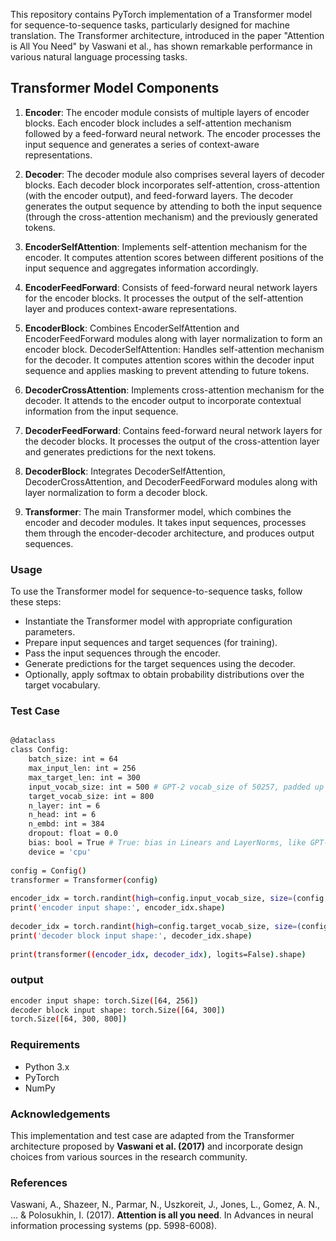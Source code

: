 This repository contains PyTorch implementation of a Transformer model for sequence-to-sequence tasks, particularly designed for machine translation. The Transformer architecture, introduced in the paper "Attention is All You Need" by Vaswani et al., has shown remarkable performance in various natural language processing tasks.

## **Transformer Model Components**

1. **Encoder**: The encoder module consists of multiple layers of encoder blocks. Each encoder block includes a self-attention mechanism followed by a feed-forward neural network. The encoder processes the input sequence and generates a series of context-aware representations.

2. **Decoder**: The decoder module also comprises several layers of decoder blocks. Each decoder block incorporates self-attention, cross-attention (with the encoder output), and feed-forward layers. The decoder generates the output sequence by attending to both the input sequence (through the cross-attention mechanism) and the previously generated tokens.

3. **EncoderSelfAttention**: Implements self-attention mechanism for the encoder. It computes attention scores between different positions of the input sequence and aggregates information accordingly.

4. **EncoderFeedForward**: Consists of feed-forward neural network layers for the encoder blocks. It processes the output of the self-attention layer and produces context-aware representations.

5. **EncoderBlock**: Combines EncoderSelfAttention and EncoderFeedForward modules along with layer normalization to form an encoder block.
DecoderSelfAttention: Handles self-attention mechanism for the decoder. It computes attention scores within the decoder input sequence and applies masking to prevent attending to future tokens.

6. **DecoderCrossAttention**: Implements cross-attention mechanism for the decoder. It attends to the encoder output to incorporate contextual information from the input sequence.

7. **DecoderFeedForward**: Contains feed-forward neural network layers for the decoder blocks. It processes the output of the cross-attention layer and generates predictions for the next tokens.

8. **DecoderBlock**: Integrates DecoderSelfAttention, DecoderCrossAttention, and DecoderFeedForward modules along with layer normalization to form a decoder block.

9. **Transformer**: The main Transformer model, which combines the encoder and decoder modules. It takes input sequences, processes them through the encoder-decoder architecture, and produces output sequences.

### Usage
To use the Transformer model for sequence-to-sequence tasks, follow these steps:

- Instantiate the Transformer model with appropriate configuration parameters.
- Prepare input sequences and target sequences (for training).
- Pass the input sequences through the encoder.
- Generate predictions for the target sequences using the decoder.
- Optionally, apply softmax to obtain probability distributions over the target vocabulary.

### Test Case
```bash

@dataclass
class Config:
    batch_size: int = 64
    max_input_len: int = 256
    max_target_len: int = 300
    input_vocab_size: int = 500 # GPT-2 vocab_size of 50257, padded up to nearest multiple of 64 for efficiency
    target_vocab_size: int = 800
    n_layer: int = 6
    n_head: int = 6
    n_embd: int = 384
    dropout: float = 0.0
    bias: bool = True # True: bias in Linears and LayerNorms, like GPT-2. False: a bit better and faster
    device = 'cpu'
        
config = Config()
transformer = Transformer(config)
    
encoder_idx = torch.randint(high=config.input_vocab_size, size=(config.batch_size, config.max_input_len), dtype=torch.int32)
print('encoder input shape:', encoder_idx.shape)
    
decoder_idx = torch.randint(high=config.target_vocab_size, size=(config.batch_size, config.max_target_len), dtype=torch.int32)
print('decoder block input shape:', decoder_idx.shape)
    
print(transformer((encoder_idx, decoder_idx), logits=False).shape)
```
### output
```bash
encoder input shape: torch.Size([64, 256])
decoder block input shape: torch.Size([64, 300])
torch.Size([64, 300, 800])
```

### Requirements
- Python 3.x
- PyTorch
- NumPy

### Acknowledgements
This implementation and test case are adapted from the Transformer architecture proposed by **Vaswani et al. (2017)** and incorporate design choices from various sources in the research community.

### References
Vaswani, A., Shazeer, N., Parmar, N., Uszkoreit, J., Jones, L., Gomez, A. N., ... & Polosukhin, I. (2017). **Attention is all you need**. In Advances in neural information processing systems (pp. 5998-6008).